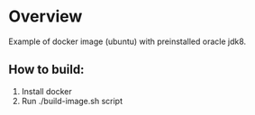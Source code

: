 Overview
========
Example of docker image (ubuntu) with preinstalled oracle jdk8.

## How to build:
1) Install docker
2) Run ./build-image.sh script
 
